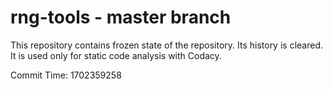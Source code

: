 # rng-tools - master branch

This repository contains frozen state of the repository.
Its history is cleared. It is used only for static code
analysis with Codacy.

Commit Time: 1702359258